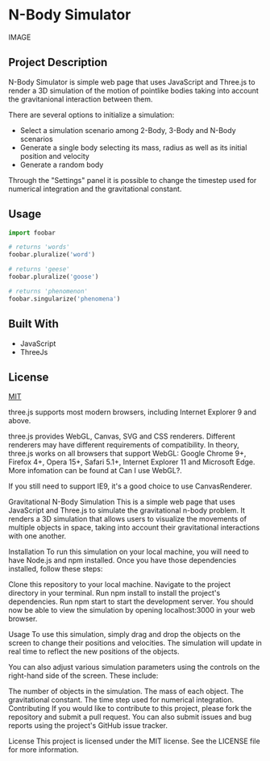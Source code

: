 # N-Body Simulator

IMAGE

## Project Description

N-Body Simulator is simple web page that uses JavaScript and Three.js to render a 3D simulation of the motion of pointlike bodies taking into account the gravitanional interaction between them. 

There are several options to initialize a simulation:

- Select a simulation scenario among 2-Body, 3-Body and N-Body scenarios
- Generate a single body selecting its mass, radius as well as its initial position and velocity
- Generate a random body

Through the "Settings" panel it is possible to change the timestep used for numerical integration and the gravitational constant.

## Usage

```python
import foobar

# returns 'words'
foobar.pluralize('word')

# returns 'geese'
foobar.pluralize('goose')

# returns 'phenomenon'
foobar.singularize('phenomena')
```

## Built With

- JavaScript
- ThreeJs

## License

[MIT](https://choosealicense.com/licenses/mit/)

three.js supports most modern browsers, including Internet Explorer 9 and above.

three.js provides WebGL, Canvas, SVG and CSS renderers. Different renderers may have different requirements of compatibility.
In theory, three.js works on all browsers that support WebGL: Google Chrome 9+, Firefox 4+, Opera 15+, Safari 5.1+, Internet Explorer 11 and Microsoft Edge. More infomation can be found at Can I use WebGL?.


If you still need to support IE9, it's a good choice to use CanvasRenderer.





Gravitational N-Body Simulation
This is a simple web page that uses JavaScript and Three.js to simulate the gravitational n-body problem. It renders a 3D simulation that allows users to visualize the movements of multiple objects in space, taking into account their gravitational interactions with one another.

Installation
To run this simulation on your local machine, you will need to have Node.js and npm installed. Once you have those dependencies installed, follow these steps:

Clone this repository to your local machine.
Navigate to the project directory in your terminal.
Run npm install to install the project's dependencies.
Run npm start to start the development server.
You should now be able to view the simulation by opening localhost:3000 in your web browser.

Usage
To use this simulation, simply drag and drop the objects on the screen to change their positions and velocities. The simulation will update in real time to reflect the new positions of the objects.

You can also adjust various simulation parameters using the controls on the right-hand side of the screen. These include:

The number of objects in the simulation.
The mass of each object.
The gravitational constant.
The time step used for numerical integration.
Contributing
If you would like to contribute to this project, please fork the repository and submit a pull request. You can also submit issues and bug reports using the project's GitHub issue tracker.

License
This project is licensed under the MIT license. See the LICENSE file for more information.




